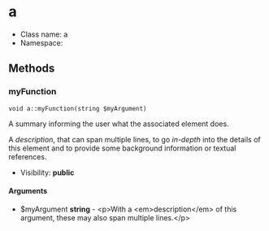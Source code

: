 a
===============






* Class name: a
* Namespace: 







Methods
-------


### myFunction

    void a::myFunction(string $myArgument)

A summary informing the user what the associated element does.

A *description*, that can span multiple lines, to go _in-depth_ into the details of this element
and to provide some background information or textual references.

* Visibility: **public**


#### Arguments
* $myArgument **string** - &lt;p&gt;With a &lt;em&gt;description&lt;/em&gt; of this argument, these may also
span multiple lines.&lt;/p&gt;


